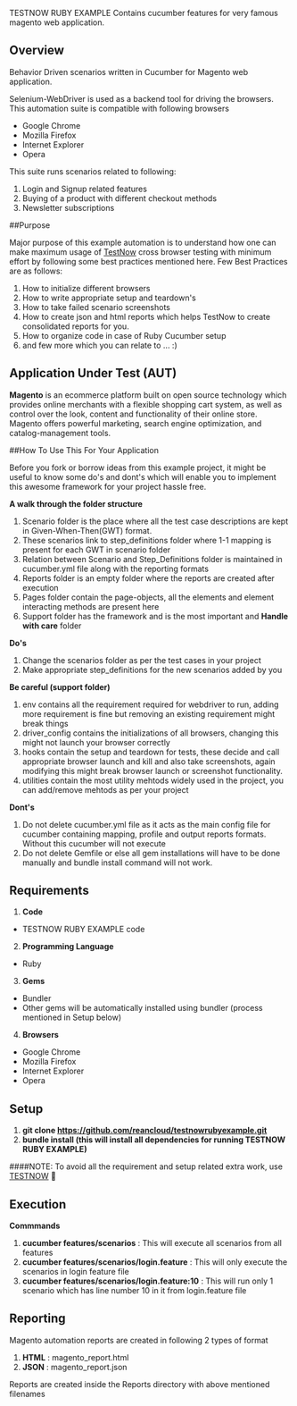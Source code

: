 TESTNOW RUBY EXAMPLE 
Contains cucumber features for very famous magento web application.

## Overview 

Behavior Driven scenarios written in Cucumber for Magento web application.

Selenium-WebDriver is used as a backend tool for driving the browsers. This automation suite is compatible with following browsers
* Google Chrome
* Mozilla Firefox
* Internet Explorer
* Opera

This suite runs scenarios related to following:

1. Login and Signup related features
2. Buying of a product with different checkout methods
3. Newsletter subscriptions

##Purpose 

Major purpose of this example automation is to understand how one can make maximum usage of [TestNow](https://opexsoftware/testnow) cross browser testing with minimum effort by following some best practices mentioned here. 
Few Best Practices are as follows:

1. How to initialize different browsers
2. How to write appropriate setup and teardown's
3. How to take failed scenario screenshots
4. How to create json and html reports which helps TestNow to create consolidated reports for you.
5. How to organize code in case of Ruby Cucumber setup
6. and few more which you can relate to ... :)

## Application Under Test (AUT) 

__Magento__ is an ecommerce platform built on open source technology which provides online merchants with a flexible shopping cart system, as well as control over the look, content and functionality of their online store. Magento offers powerful marketing, search engine optimization, and catalog-management tools.

##How To Use This For Your Application 

Before you fork or borrow ideas from this example project, it might be useful to know some do's and dont's which will enable you to implement this awesome framework for your project hassle free.

__A walk through the folder structure__

1. Scenario folder is the place where all the test case descriptions are kept in Given-When-Then(GWT) format.
2. These scenarios link to step_definitions folder where 1-1 mapping is present for each GWT in scenario folder
3. Relation between Scenario and Step_Definitions folder is maintained in cucumber.yml file along with the reporting formats
4. Reports folder is an empty folder where the reports are created after execution
5. Pages folder contain the page-objects, all the elements and element interacting methods are present here
6. Support folder has the framework and is the most important and __Handle with care__ folder

__Do's__

1. Change the scenarios folder as per the test cases in your project
2. Make appropriate step_definitions for the new scenarios added by you

__Be careful (support folder)__

1. env contains all the requirement required for webdriver to run, adding more requirement is fine but removing an existing requirement might break things
2. driver_config contains the initializations of all browsers, changing this might not launch your browser correctly
3. hooks contain the setup and teardown for tests, these decide and call appropriate browser launch and kill and also take screenshots, again modifying this might break browser launch or screenshot functionality.
4. utilities contain the most utility mehtods widely used in the project, you can add/remove mehtods as per your project

__Dont's__

1. Do not delete cucumber.yml file as it acts as the main config file for cucumber containing mapping, profile and output reports formats. Without this cucumber will not execute
2. Do not delete Gemfile or else all gem installations will have to be done manually and bundle install command will not work.


## Requirements 

1. __Code__
  * TESTNOW RUBY EXAMPLE code 
2. __Programming Language__
  * Ruby
3. __Gems__
  * Bundler
  * Other gems will be automatically installed using bundler (process mentioned in Setup below)
4. __Browsers__
  * Google Chrome
  * Mozilla Firefox
  * Internet Explorer
  * Opera

## Setup 

1. __git clone https://github.com/reancloud/testnowrubyexample.git__
2. __bundle install (this will install all dependencies for running TESTNOW RUBY EXAMPLE)__

####NOTE: To avoid all the requirement and setup related extra work, use [TESTNOW](https://opexsoftware.com/testnow) :star2:

## Execution

__Commmands__ 

1. __cucumber features/scenarios__ : This will execute all scenarios from all features
2. __cucumber features/scenarios/login.feature__ : This will only execute the scenarios in login feature file
3. __cucumber features/scenarios/login.feature:10__ : This will run only 1 scenario which has line number 10 in it from login.feature file

## Reporting 
Magento automation reports are created in following 2 types of format

1. __HTML__ : magento_report.html
2. __JSON__ : magento_report.json

Reports are created inside the Reports directory with above mentioned filenames

